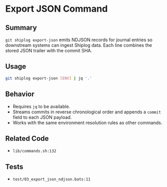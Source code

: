 # Export JSON Command

## Summary
`git shiplog export-json` emits NDJSON records for journal entries so downstream systems can ingest Shiplog data. Each line combines the stored JSON trailer with the commit SHA.

## Usage
```bash
git shiplog export-json [ENV] | jq '.'
```

## Behavior
- Requires `jq` to be available.
- Streams commits in reverse chronological order and appends a `commit` field to each JSON payload.
- Works with the same environment resolution rules as other commands.

## Related Code
- `lib/commands.sh:132`

## Tests
- `test/03_export_json_ndjson.bats:11`
